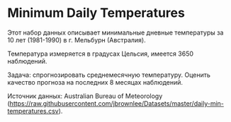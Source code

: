 Minimum Daily Temperatures
===========================

Этот набор данных описывает минимальные дневные температуры за 10 лет (1981-1990) в г. Мельбурн (Австралия).

Температура измеряется в градусах Цельсия, имеется 3650 наблюдений. 

Задача: спрогнозировать среднемесячную температуру. Оценить качество прогноза на последних 8 месяцах наблюдений.

Источник данных: Australian Bureau of Meteorology (https://raw.githubusercontent.com/jbrownlee/Datasets/master/daily-min-temperatures.csv).
